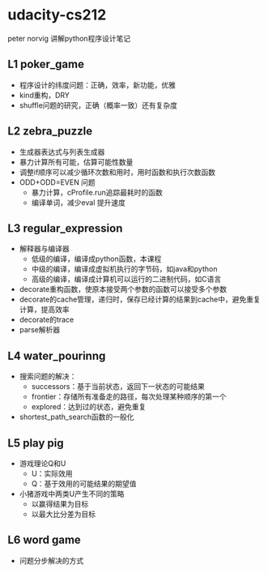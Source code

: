 # udacity-cs212

peter norvig 讲解python程序设计笔记

## L1 poker_game

- 程序设计的纬度问题：正确，效率，新功能，优雅
- kind重构，DRY
- shuffle问题的研究，正确（概率一致）还有复杂度

## L2 zebra_puzzle

- 生成器表达式与列表生成器
- 暴力计算所有可能，估算可能性数量
- 调整if顺序可以减少循环次数和用时，用时函数和执行次数函数
- ODD+ODD=EVEN 问题
  - 暴力计算，cProfile.run追踪最耗时的函数
  - 编译单词，减少eval 提升速度

## L3 regular_expression

- 解释器与编译器
  - 低级的编译，编译成python函数，本课程
  - 中级的编译，编译成虚拟机执行的字节码，如java和python
  - 高级的编译，编译成计算机可以运行的二进制代码，如C语言
- decorate重构函数，使原本接受两个参数的函数可以接受多个参数
- decorate的cache管理，递归时，保存已经计算的结果到cache中，避免重复计算，提高效率
- decorate的trace
- parse解析器

## L4 water_pourinng

- 搜索问题的解决：
  - successors：基于当前状态，返回下一状态的可能结果
  - frontier：存储所有准备走的路径，每次处理某种顺序的第一个
  - explored：达到过的状态，避免重复
- shortest_path_search函数的一般化

## L5 play pig

- 游戏理论Q和U
  - U：实际效用
  - Q：基于效用的可能结果的期望值
- 小猪游戏中两类U产生不同的策略
  - 以赢得结果为目标
  - 以最大比分差为目标

## L6 word game

- 问题分步解决的方式
